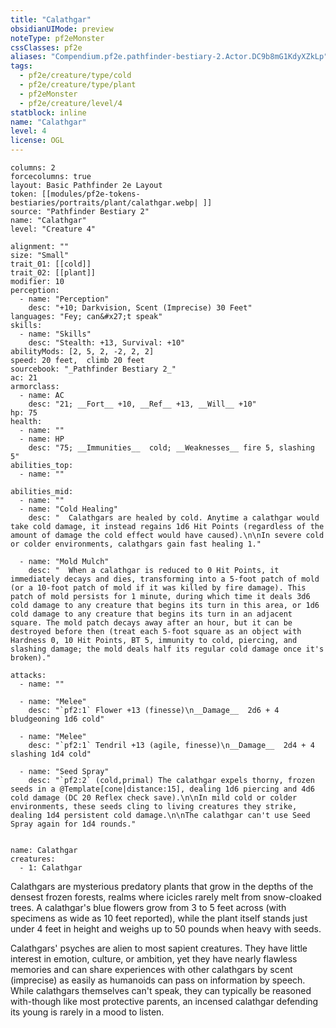 ```yaml
---
title: "Calathgar"
obsidianUIMode: preview
noteType: pf2eMonster
cssClasses: pf2e
aliases: "Compendium.pf2e.pathfinder-bestiary-2.Actor.DC9b8mG1KdyXZkLp" 
tags:
  - pf2e/creature/type/cold
  - pf2e/creature/type/plant
  - pf2eMonster
  - pf2e/creature/level/4
statblock: inline
name: "Calathgar"
level: 4
license: OGL
---
```


```statblock
columns: 2
forcecolumns: true
layout: Basic Pathfinder 2e Layout
token: [[modules/pf2e-tokens-bestiaries/portraits/plant/calathgar.webp| ]]
source: "Pathfinder Bestiary 2"
name: "Calathgar"
level: "Creature 4"

alignment: ""
size: "Small"
trait_01: [[cold]]
trait_02: [[plant]]
modifier: 10
perception:
  - name: "Perception"
    desc: "+10; Darkvision, Scent (Imprecise) 30 Feet"
languages: "Fey; can&#x27;t speak"
skills:
  - name: "Skills"
    desc: "Stealth: +13, Survival: +10"
abilityMods: [2, 5, 2, -2, 2, 2]
speed: 20 feet,  climb 20 feet
sourcebook: "_Pathfinder Bestiary 2_"
ac: 21
armorclass:
  - name: AC
    desc: "21; __Fort__ +10, __Ref__ +13, __Will__ +10"
hp: 75
health:
  - name: ""
  - name: HP
    desc: "75; __Immunities__  cold; __Weaknesses__ fire 5, slashing 5"
abilities_top:
  - name: ""

abilities_mid:
  - name: ""
  - name: "Cold Healing"
    desc: "  Calathgars are healed by cold. Anytime a calathgar would take cold damage, it instead regains 1d6 Hit Points (regardless of the amount of damage the cold effect would have caused).\n\nIn severe cold or colder environments, calathgars gain fast healing 1."

  - name: "Mold Mulch"
    desc: "  When a calathgar is reduced to 0 Hit Points, it immediately decays and dies, transforming into a 5-foot patch of mold (or a 10-foot patch of mold if it was killed by fire damage). This patch of mold persists for 1 minute, during which time it deals 3d6 cold damage to any creature that begins its turn in this area, or 1d6 cold damage to any creature that begins its turn in an adjacent square. The mold patch decays away after an hour, but it can be destroyed before then (treat each 5-foot square as an object with Hardness 0, 10 Hit Points, BT 5, immunity to cold, piercing, and slashing damage; the mold deals half its regular cold damage once it's broken)."

attacks:
  - name: ""

  - name: "Melee"
    desc: "`pf2:1` Flower +13 (finesse)\n__Damage__  2d6 + 4 bludgeoning 1d6 cold"

  - name: "Melee"
    desc: "`pf2:1` Tendril +13 (agile, finesse)\n__Damage__  2d4 + 4 slashing 1d4 cold"

  - name: "Seed Spray"
    desc: "`pf2:2` (cold,primal) The calathgar expels thorny, frozen seeds in a @Template[cone|distance:15], dealing 1d6 piercing and 4d6 cold damage (DC 20 Reflex check save).\n\nIn mild cold or colder environments, these seeds cling to living creatures they strike, dealing 1d4 persistent cold damage.\n\nThe calathgar can't use Seed Spray again for 1d4 rounds."
 
```

```encounter-table
name: Calathgar
creatures:
  - 1: Calathgar
```



Calathgars are mysterious predatory plants that grow in the depths of the densest frozen forests, realms where icicles rarely melt from snow-cloaked trees. A calathgar's blue flowers grow from 3 to 5 feet across (with specimens as wide as 10 feet reported), while the plant itself stands just under 4 feet in height and weighs up to 50 pounds when heavy with seeds.

Calathgars' psyches are alien to most sapient creatures. They have little interest in emotion, culture, or ambition, yet they have nearly flawless memories and can share experiences with other calathgars by scent (imprecise) as easily as humanoids can pass on information by speech. While calathgars themselves can't speak, they can typically be reasoned with-though like most protective parents, an incensed calathgar defending its young is rarely in a mood to listen.
